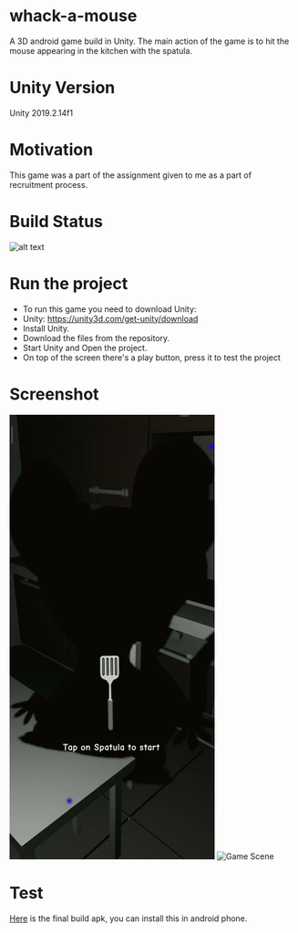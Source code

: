 # whack-a-mouse
A 3D android game build in Unity. The main action of the game is to hit the mouse appearing in the kitchen with the spatula.

# Unity Version
Unity 2019.2.14f1

# Motivation
This game was a part of the assignment given to me as a part of recruitment process.

# Build Status
![alt text](https://img.shields.io/jenkins/s/https/builds.apache.org/job/commons-lang.svg)

# Run the project
 * To run this game you need to download Unity:
 * Unity: https://unity3d.com/get-unity/download
 * Install Unity.
 * Download the files from the repository.
 * Start Unity and Open the project.
 * On top of the screen there's a play button, press it to test the project


# Screenshot
 ![Main Menu](https://github.com/VishalJangid123/whack-a-mouse/blob/master/Whack%20A%20Mouse/Assets/Screenshot/main_menu_whack_a_mouse.gif)
 ![Game Scene](Whack%20A%20Mouse/Assets/Screenshot/whack_a_mouse.gif)

# Test
[Here](/Whack%20A%20Mouse/final.apk) is the final build apk, you can install this in android phone.
